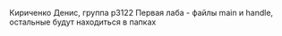Кириченко Денис, группа p3122
Первая лаба - файлы main и handle, остальные будут находиться в папках
